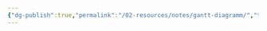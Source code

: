 ```yaml
---
{"dg-publish":true,"permalink":"/02-resources/notes/gantt-diagramm/","tags":["projektmanagement","GFN/LFF4"]}
---
```


